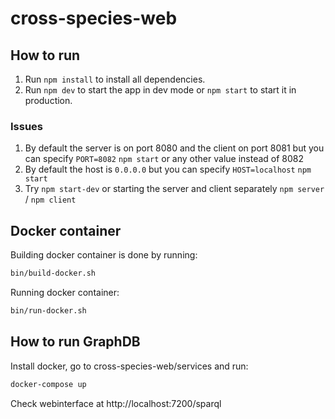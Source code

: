 # cross-species-web 

## How to run 
1. Run `npm install` to install all dependencies.
2. Run `npm dev` to start the app in dev mode or `npm start` to start it in production.
   
### Issues
1. By default the server is on port 8080 and the client on port 8081 but you can specify
`PORT=8082` `npm start` or any other value instead of 8082
2. By default the host is `0.0.0.0` but you can specify `HOST=localhost` `npm start`
3. Try `npm start-dev` or starting the server and client separately `npm server` / `npm client`

## Docker container ##
Building docker container is done by running:
```bash
bin/build-docker.sh
```
Running docker container:
```bash
bin/run-docker.sh
```

## How to run GraphDB

Install docker, go to cross-species-web/services and run:
```bash
docker-compose up
```
Check webinterface at http://localhost:7200/sparql
